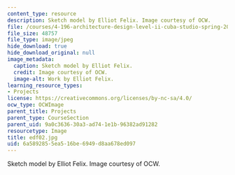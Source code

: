 ```yaml
---
content_type: resource
description: Sketch model by Elliot Felix. Image courtesy of OCW.
file: /courses/4-196-architecture-design-level-ii-cuba-studio-spring-2004/6a5892855ea516be6949d8aa678ed097_edf02.jpg
file_size: 48757
file_type: image/jpeg
hide_download: true
hide_download_original: null
image_metadata:
  caption: Sketch model by Elliot Felix.
  credit: Image courtesy of OCW.
  image-alt: Work by Elliot Felix.
learning_resource_types:
- Projects
license: https://creativecommons.org/licenses/by-nc-sa/4.0/
ocw_type: OCWImage
parent_title: Projects
parent_type: CourseSection
parent_uid: 9a0c3636-30a3-ad74-1e1b-96382ad91282
resourcetype: Image
title: edf02.jpg
uid: 6a589285-5ea5-16be-6949-d8aa678ed097
---
```

Sketch model by Elliot Felix. Image courtesy of OCW.